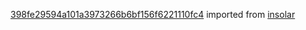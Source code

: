 [398fe29594a101a3973266b6bf156f6221110fc4](https://github.com/insolar/insolar/commit/398fe29594a101a3973266b6bf156f6221110fc4) imported from [insolar](https://github.com/insolar/insolar)
